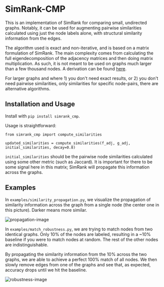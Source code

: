 # SimRank-CMP

This is an implementation of SimRank for comparing small, undirected graphs. Notably, it can be used for augmenting pairwise similarities calculated using just the node labels alone, with structural similarity information from the edges.

The algorithm used is exact and non-iterative, and is based on a matrix formulation of SimRank. The main complexity comes from calculating the full eigendecomposition of the adjacency matrices and then doing matrix multiplication. As such, it is not meant to be used on graphs much larger than a few thousand nodes. A derivation can be found [here](https://github.com/rzqx/simrank_cmp/blob/master/assets/explain.pdf).

For larger graphs and where 1) you don't need exact results, or 2) you don't need pairwise similarities, only similarities for specific node-pairs, there are alternative algorithms.

## Installation and Usage

Install with `pip install simrank_cmp`.

Usage is straightforward:

```
from simrank_cmp import compute_similarities

updated_similarities = compute_similarities(f_adj, g_adj, initial_similarities, decay=0.8)
```

`initial_similarities` should be the pairwise node similarities calculated using some other metric (such as Jaccard). It is important for there to be some signal here in this matrix; SimRank will propagate this information across the graphs.

## Examples

In `examples/similarity_propagation.py`, we visualize the propagation of similarity information across the graph from a single node (the center one in this picture). Darker means more similar.

![propagation-image](https://github.com/rzqx/simrank_cmp/blob/master/assets/similarity_propagation.png)

In `examples/match_robustness.py`, we are trying to match nodes from two identical graphs. Only 10% of the nodes are labeled, resulting in a ~10% baseline if you were to match nodes at random. The rest of the other nodes are indistinguishable.

By propagating the similarity information from the 10% across the two graphs, we are able to achieve a perfect 100% match of all nodes. We then slowly remove edges from one of the graphs and see that, as expected, accuracy drops until we hit the baseline.

![robustness-image](https://github.com/rzqx/simrank_cmp/blob/master/assets/match_robustness.png)
